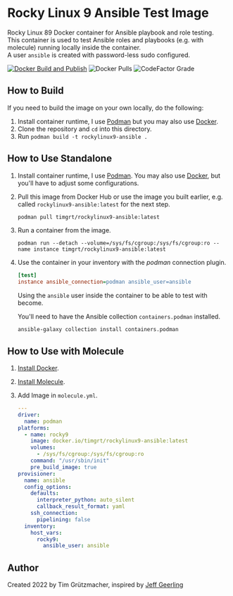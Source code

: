 # Rocky Linux 9 Ansible Test Image

Rocky Linux 89 Docker container for Ansible playbook and role testing.  
This container is used to test Ansible roles and playbooks (e.g. with molecule) running locally inside the container.  
A user `ansible` is created with password-less sudo configured.

[![Docker Build and Publish](https://github.com/TimGrt/docker-rockylinux9-ansible/actions/workflows/ci.yml/badge.svg)](https://github.com/TimGrt/docker-rockylinux9-ansible/actions/workflows/ci.yml) ![Docker Pulls](https://img.shields.io/docker/pulls/timgrt/rockylinux9-ansible) ![CodeFactor Grade](https://img.shields.io/codefactor/grade/github/timgrt/docker-rockylinux9-ansible/main)

## How to Build

If you need to build the image on your own locally, do the following:

1. Install container runtime, I use [Podman](https://podman.io/docs/installation) but you may also use [Docker](https://docs.docker.com/engine/installation/).
2. Clone the repository and `cd` into this directory.
3. Run `podman build -t rockylinux9-ansible .`

## How to Use Standalone

1. Install container runtime, I use [Podman](https://podman.io/docs/installation). You may also use [Docker](https://docs.docker.com/engine/installation/), but you'll have to adjust some configurations.
2. Pull this image from Docker Hub or use the image you built earlier, e.g. called `rockylinux9-ansible:latest` for the next step.

    ```bash
    podman pull timgrt/rockylinux9-ansible:latest
    ```

3. Run a container from the image.

    ```console
    podman run --detach --volume=/sys/fs/cgroup:/sys/fs/cgroup:ro --name instance timgrt/rockylinux9-ansible:latest
    ```

4. Use the container in your inventory with the *podman* connection plugin.

    ```ini
    [test]
    instance ansible_connection=podman ansible_user=ansible
    ```

    Using the `ansible` user inside the container to be able to test with become.  

    You'll need to have the Ansible collection `containers.podman` installed.

    ```console
    ansible-galaxy collection install containers.podman
    ```

## How to Use with Molecule

1. [Install Docker](https://docs.docker.com/engine/installation/).
2. [Install Molecule](https://ansible.readthedocs.io/projects/molecule/installation/).
3. Add Image in `molecule.yml`.

    ```yaml
    ---
    driver:
      name: podman
    platforms:
      - name: rocky9
        image: docker.io/timgrt/rockylinux9-ansible:latest
        volumes:
          - /sys/fs/cgroup:/sys/fs/cgroup:ro
        command: "/usr/sbin/init"
        pre_build_image: true
    provisioner:
      name: ansible
      config_options:
        defaults:
          interpreter_python: auto_silent
          callback_result_format: yaml
        ssh_connection:
          pipelining: false
      inventory:
        host_vars:
          rocky9:
            ansible_user: ansible
    ```

## Author

Created 2022 by Tim Grützmacher, inspired by [Jeff Geerling](https://www.jeffgeerling.com/)
